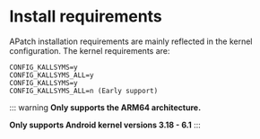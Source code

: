 # Install requirements

APatch installation requirements are mainly reflected in the kernel configuration. The kernel requirements are:

```
CONFIG_KALLSYMS=y
CONFIG_KALLSYMS_ALL=y
CONFIG_KALLSYMS=y
CONFIG_KALLSYMS_ALL=n (Early support)
```

::: warning
**Only supports the ARM64 architecture.**

**Only supports Android kernel versions 3.18 - 6.1**
:::
